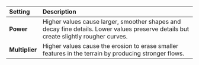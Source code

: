 | Setting        |  Description                                                                                                                           |
| :------------- |  :------------------------------------------------------------------------------------------------------------------------------------ |
| **Power**      |  Higher values cause larger, smoother shapes and decay fine details. Lower values preserve details but create slightly rougher curves. |
| **Multiplier** |  Higher values cause the erosion to erase smaller features in the terrain by producing stronger flows.                                 |
